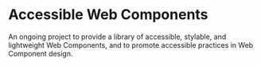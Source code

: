 # Accessible Web Components

An ongoing project to provide a library of accessible, stylable, and lightweight Web Components, and to promote accessible practices in Web Component design.